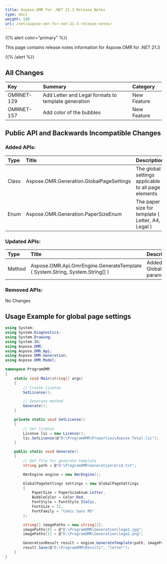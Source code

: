 ```yaml
---
title: Aspose.OMR for .NET 21.3 Release Notes
type: docs
weight: 100
url: /net/aspose-omr-for-net-21-3-release-notes/
---
```


{{% alert color="primary" %}} 

This page contains release notes information for Aspose.OMR for .NET 21.3

{{% /alert %}} 
## **All Changes**
|**Key**|**Summary**|**Category**|
| :- | :- | :- |
|OMRNET-129|Add Letter and Legal formats to template generation|New Feature|
|OMRNET-157|Add color of the bubbles|New Feature|

## **Public API and Backwards Incompatible Changes**
### **Added APIs:**

|**Type**|**Title**|**Description**|
| :- | :- | :- |
|Class|Aspose.OMR.Generation.GlobalPageSettings|The global settings applicable to all page elements|
|Enum|Aspose.OMR.Generation.PaperSizeEnum|The paper size for template ( Letter, A4, Legal )|
### **Updated APIs:**

|**Type**|**Title**|**Description**|
| :- | :- | :- |
|Method|Aspose.OMR.Api.OmrEngine.GenerateTemplate ( System.String, System.String[] )|Added GlobalPageSettings parameter
### **Removed APIs:**
No Changes

## **Usage Example for global page settings**
```csharp
using System;
using System.Diagnostics;
using System.Drawing;
using System.IO;
using Aspose.OMR;
using Aspose.OMR.Api;
using Aspose.OMR.Generation;
using Aspose.OMR.Model;

namespace ProgramOMR
{
    static void Main(string[] args)
    {
        // Create license
        SetLicense();   

        // Generate method
        Generate();
    }

    private static void SetLicense()
    {
        // Set license 
        License lic = new License();
        lic.SetLicense(@"D:\ProgramOMR\Properties\Aspose.Total.lic");
    }

    public static void Generate()
    {
        // Get file for generate template
        string path = @"D:\ProgramOMR\Generation\Grid.txt";

        OmrEngine engine = new OmrEngine();

        GlobalPageSettings settings = new GlobalPageSettings
        {
            PaperSize = PaperSizeEnum.Letter,
            BubbleColor = Color.Red,
            FontStyle = FontStyle.Italic,
            FontSize = 12,
            FontFamily = "Comic Sans MS"
        };

        string[] imagePaths = new string[2];
        imagePaths[0] = @"D:\ProgramOMR\Generation\logo1.jpg";
        imagePaths[1] = @"D:\ProgramOMR\Generation\logo2.png";

        GenerationResult result = engine.GenerateTemplate(path, imagePaths, settings);
        result.Save(@"D:\ProgramOMR\Results", "letter");
    }
}
```